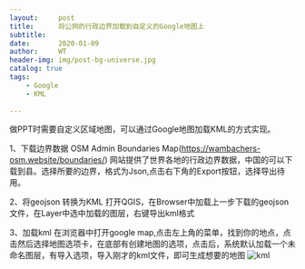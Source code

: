 ```yaml
---
layout:     post
title:      将公网的行政边界加载到自定义的Google地图上
subtitle:   
date:       2020-01-09
author:     WT
header-img: img/post-bg-universe.jpg
catalog: true
tags:
    - Google
    - KML
    
---
```


做PPT时需要自定义区域地图，可以通过Google地图加载KML的方式实现。

1、下载边界数据
 OSM Admin Boundaries Map(https://wambachers-osm.website/boundaries/) 网站提供了世界各地的行政边界数据，中国的可以下载到县。选择所要的边界，格式为Json,点击右下角的Export按钮，选择导出待用。

2、将geojson 转换为KML
打开QGIS，在Browser中加载上一步下载的geojson文件，在Layer中选中加载的图层，右键导出kml格式

3、加载kml
在浏览器中打开google map,点击左上角的菜单，找到你的地点，点击然后选择地图选项卡，在底部有创建地图的选项，点击后，系统默认加载一个未命名图层，有导入选项，导入刚才的kml文件，即可生成想要的地图
![kml](http://www.spatial.pro/img/kml20200109.png)
